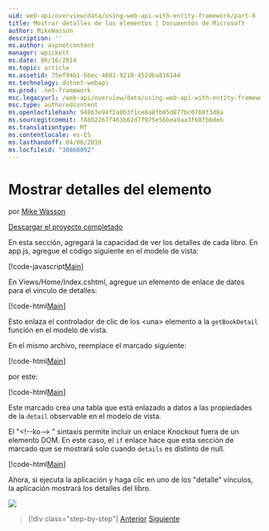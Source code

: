```yaml
---
uid: web-api/overview/data/using-web-api-with-entity-framework/part-8
title: Mostrar detalles de los elementos | Documentos de Microsoft
author: MikeWasson
description: ''
ms.author: aspnetcontent
manager: wpickett
ms.date: 06/16/2014
ms.topic: article
ms.assetid: 75ef94b1-bbec-4681-9210-452dba816144
ms.technology: dotnet-webapi
ms.prod: .net-framework
msc.legacyurl: /web-api/overview/data/using-web-api-with-entity-framework/part-8
msc.type: authoredcontent
ms.openlocfilehash: 94863e94f2a8b3f1ce8a8fb85d877bc0768f3d8a
ms.sourcegitcommit: f8852267f463b62d7f975e56bea9aa3f68fbbdeb
ms.translationtype: MT
ms.contentlocale: es-ES
ms.lasthandoff: 04/06/2018
ms.locfileid: "30868092"
---
```

<a name="display-item-details"></a>Mostrar detalles del elemento
====================
por [Mike Wasson](https://github.com/MikeWasson)

[Descargar el proyecto completado](https://github.com/MikeWasson/BookService)

En esta sección, agregará la capacidad de ver los detalles de cada libro. En app.js, agregue el código siguiente en el modelo de vista:

[!code-javascript[Main](part-8/samples/sample1.js)]

En Views/Home/Index.cshtml, agregue un elemento de enlace de datos para el vínculo de detalles:

[!code-html[Main](part-8/samples/sample2.html?highlight=5)]

Esto enlaza el controlador de clic de los &lt;una&gt; elemento a la `getBookDetail` función en el modelo de vista.

En el mismo archivo, reemplace el marcado siguiente:

[!code-html[Main](part-8/samples/sample3.html)]

por este:

[!code-html[Main](part-8/samples/sample4.html)]

Este marcado crea una tabla que está enlazado a datos a las propiedades de la `detail` observable en el modelo de vista.

El "&lt;!--ko--&gt; &quot; sintaxis permite incluir un enlace Knockout fuera de un elemento DOM. En este caso, el `if` enlace hace que esta sección de marcado que se mostrará solo cuando `details` es distinto de null.

[!code-html[Main](part-8/samples/sample5.html)]

Ahora, si ejecuta la aplicación y haga clic en uno de los &quot;detalle&quot; vínculos, la aplicación mostrará los detalles del libro.

[![](part-8/_static/image2.png)](part-8/_static/image1.png)

> [!div class="step-by-step"]
> [Anterior](part-7.md)
> [Siguiente](part-9.md)
